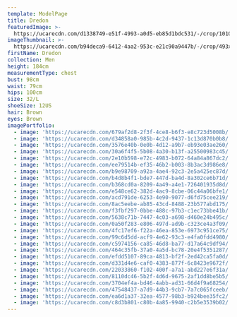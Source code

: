 ```yaml
---
template: ModelPage
title: Dredon
featuredImage: >-
  https://ucarecdn.com/d1338749-e51f-4993-a0d5-eb85d1bdc531/-/crop/1010x836/1548,0/-/preview/
imageThumbnail: >-
  https://ucarecdn.com/b94deca9-6412-4aa2-953c-e21c90a9447b/-/crop/493x733/550,259/-/preview/
firstName: Dredon
collection: Men
height: 184cm
measurementType: chest
bust: 98cm
waist: 79cm
hips: 100cm
size: 32/L
shoeSize: 12US
hair: Brown
eyes: Brown
imagePortfolio:
  - image: 'https://ucarecdn.com/679af2d8-2f3f-4ce8-b6f3-e8c723d5008b/'
  - image: 'https://ucarecdn.com/d34858a0-985b-4c2d-9437-1c13d870b0b8/'
  - image: 'https://ucarecdn.com/3576e40b-0e0b-4d12-a9b7-eb93e03ae260/'
  - image: 'https://ucarecdn.com/30a6f4f5-5b08-4a30-b13f-a25500983c45/'
  - image: 'https://ucarecdn.com/2e10b598-e72c-4983-b072-64a84a867dc2/'
  - image: 'https://ucarecdn.com/ee79514b-ef35-46b2-b003-8b3ac3d986e8/'
  - image: 'https://ucarecdn.com/b9e98709-a92a-4ae4-92c3-2e5a425ec87d/'
  - image: 'https://ucarecdn.com/b4d8b4f1-bde7-447d-ba4d-8a302ce6b71d/'
  - image: 'https://ucarecdn.com/b368cd0a-8209-4a49-a4e1-726401935d8d/'
  - image: 'https://ucarecdn.com/e548ce62-382d-4ac9-8cbe-06c44a06bfe1/'
  - image: 'https://ucarecdn.com/acd791de-6253-4e90-9077-d6fd75cee219/'
  - image: 'https://ucarecdn.com/8ac5eebe-ab85-43cd-8488-23b577abd175/'
  - image: 'https://ucarecdn.com/f3fbf297-0bbe-488c-97b3-c1ec73bbe41b/'
  - image: 'https://ucarecdn.com/5638c71b-7447-4c03-a698-d460e24b495c/'
  - image: 'https://ucarecdn.com/0a50f283-e806-497d-ad9b-c323ce4a3f09/'
  - image: 'https://ucarecdn.com/4fc17ef6-f22a-46ea-853e-6973c951ce75/'
  - image: 'https://ucarecdn.com/99c6d5dd-acf9-4e62-93c3-e4fa0fdd4980/'
  - image: 'https://ucarecdn.com/c5974156-ca85-46d8-ba77-d17a64c9df94/'
  - image: 'https://ucarecdn.com/464c35fb-37a0-4a5d-bc78-20e4f5351287/'
  - image: 'https://ucarecdn.com/efdd5107-89ca-4813-bf2f-2ed42ca5fa0d/'
  - image: 'https://ucarecdn.com/d331d4e6-caf0-4383-877f-6c8423e9672f/'
  - image: 'https://ucarecdn.com/22033860-f102-400f-a7a1-abd227e6f31a/'
  - image: 'https://ucarecdn.com/8110dc46-5b2f-4d6d-9675-2af1dd8be5b5/'
  - image: 'https://ucarecdn.com/3704ef4a-bd46-4abb-ad31-66d4f9a68254/'
  - image: 'https://ucarecdn.com/47548437-a7d9-44b3-9cb7-7a7c065fceeb/'
  - image: 'https://ucarecdn.com/ea6d1a37-32ea-4577-98b3-b924bee35fc2/'
  - image: 'https://ucarecdn.com/c8d3b801-c80b-4a85-9940-c2b5e3539b02/'
---
```


